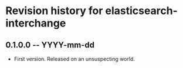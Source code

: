# Revision history for elasticsearch-interchange

## 0.1.0.0 -- YYYY-mm-dd

* First version. Released on an unsuspecting world.
